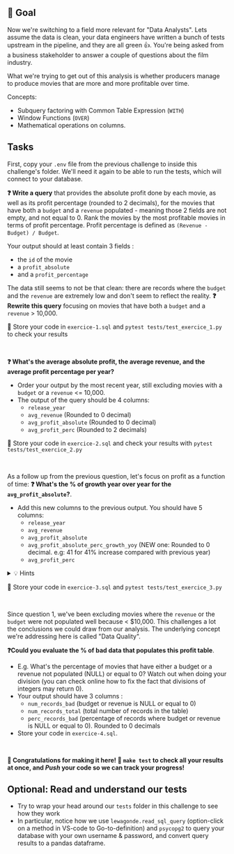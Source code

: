 ## 🎯 Goal

Now we're switching to a field more relevant for "Data Analysts". Lets assume the data is clean, your data engineers have written a bunch of tests upstream in the pipeline, and they are all green 👍. You're being asked from a business stakeholder to answer a couple of questions about the film industry.

What we're trying to get out of this analysis is whether producers manage to produce movies that are more and more profitable over time.

Concepts:
- Subquery factoring with Common Table Expression (`WITH`)
- Window Functions (`OVER`)
- Mathematical operations on columns.

## Tasks

First, copy your `.env` file from the previous challenge to inside this challenge's folder. We'll need it again to be able to run the tests, which will connect to your database.

**❓ Write a query** that provides the absolute profit done by each movie, as well as its profit percentage (rounded to 2 decimals), for the movies that have both a `budget` and a `revenue` populated - meaning those 2 fields are not empty, and not equal to 0. Rank the movies by the most profitable movies in terms of profit percentage. Profit percentage is defined as `(Revenue - Budget) / Budget`.

Your output should at least contain 3 fields :
- the `id` of the movie
- a `profit_absolute`
- and a `profit_percentage`

The data still seems to not be that clean: there are records where the `budget` and the `revenue` are extremely low and don't seem to reflect the reality. **❓ Rewrite this query** focusing on movies that have both a `budget` and a `revenue` > 10,000.

🧪 Store your code in `exercice-1.sql` and `pytest tests/test_exercice_1.py` to check your results

<br>

**❓ What's the average absolute profit, the average revenue, and the average profit percentage per year?**
- Order your output by the most recent year, still excluding movies with a `budget` or a `revenue` <= 10,000.
- The output of the query should be 4 columns:
    - `release_year`
    - `avg_revenue` (Rounded to 0 decimal)
    - `avg_profit_absolute` (Rounded to 0 decimal)
    - `avg_profit_perc` (Rounded to 2 decimals)

🧪 Store your code in `exercice-2.sql` and check your results with `pytest tests/test_exercice_2.py`

<br>

As a follow up from the previous question, let's focus on profit as a function of time: **❓ What's the % of growth year over year for the `avg_profit_absolute`?**.
- Add this new columns to the previous output. You should have 5 columns:
    - `release_year`
    - `avg_revenue`
    - `avg_profit_absolute`
    - `avg_profit_absolute_perc_growth_yoy` (NEW one: Rounded to 0 decimal. e.g: 41 for 41% increase compared with previous year)
    - `avg_profit_perc`

<details>
  <summary markdown='span'>💡 Hints</summary>

Checkout `LEAD()` SQL function
</details>

🧪 Store your code in `exercice-3.sql` and `pytest tests/test_exercice_3.py`

<br>


Since question 1, we've been excluding movies where the `revenue` or the `budget` were not populated well because < $10,000. This challenges a lot the conclusions we could draw from our analysis. The underlying concept we're addressing here is called "Data Quality".

**❓Could you evaluate the % of bad data that populates this profit table**.

- E.g. What's the percentage of movies that have either a budget or a revenue not populated (NULL) or equal to 0? Watch out when doing your division (you can check online how to fix the fact that divisions of integers may return 0).
- Your output should have 3 columns :
    - `num_records_bad` (budget or revenue is NULL or equal to 0)
    - `num_records_total` (total number of records in the table)
    - `perc_records_bad` (percentage of records where budget or revenue is NULL or equal to 0). Rounded to 0 decimals
- Store your code in `exercice-4.sql`.

<br>

**🏁 Congratulations for making it here! 🧪 `make test` to check all your results at once, and _Push_ your code so we can track your progress!**

## Optional: Read and understand our tests
- Try to wrap your head around our `tests` folder in this challenge to see how they work
- In particular, notice how we use `lewagonde.read_sql_query` (option-click on a method in VS-code to Go-to-definition) and `psycopg2` to query your database with your own username & password, and convert query results to a pandas dataframe.
